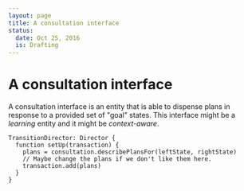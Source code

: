 ```yaml
---
layout: page
title: A consultation interface
status:
  date: Oct 25, 2016
  is: Drafting
---
```


# A consultation interface

A consultation interface is an entity that is able to dispense plans in response to a provided set of "goal" states. This interface might be a *learning* entity and it might be *context-aware*.

    TransitionDirector: Director {
      function setUp(transaction) {
        plans = consultation.describePlansFor(leftState, rightState)
        // Maybe change the plans if we don't like them here.
        transaction.add(plans)
      }
    }
